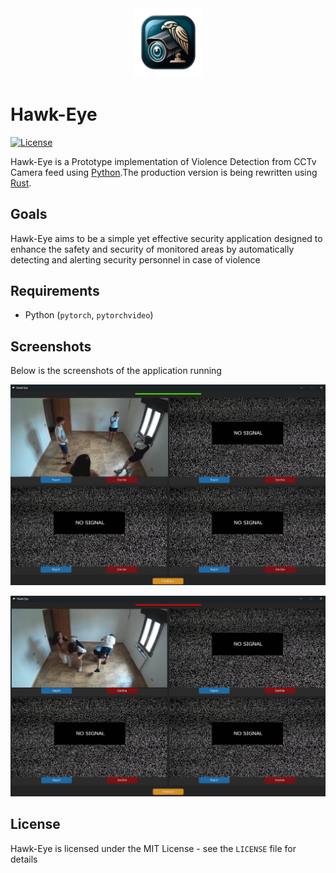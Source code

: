 
<div align="center">
  <img src="Hawk-Eye\logo.png" alt=" " width="22%">
</div>

# Hawk-Eye


[![License](http://img.shields.io/badge/license-MIT-blue.svg)](https://github.com/natisitotaw/Hawk-Eye-/blob/main/LICENSE)



Hawk-Eye is a Prototype implementation of Violence Detection from CCTv Camera feed using [Python](https://www.python.org/).The production version is being rewritten using [Rust](http://www.rust-lang.org). 


## Goals

Hawk-Eye aims to be a simple yet effective security application designed to enhance the safety and security of monitored areas by automatically detecting and alerting security personnel in case of violence



## Requirements

- Python (`pytorch`, `pytorchvideo`)


## Screenshots
Below is the screenshots of the application running



![Application Screenshot](https://github.com/natisitotaw/Hawk-Eye-/blob/main/Hawk-Eye/screenshot1.png)

![Application Screenshot](https://github.com/natisitotaw/Hawk-Eye-/blob/main/Hawk-Eye/screenshot2.png)



## License

Hawk-Eye is licensed under the MIT License - see the `LICENSE` file for details

